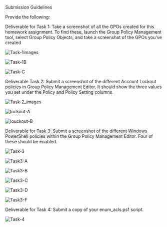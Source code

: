 

Submission Guidelines

Provide the following:


Deliverable for Task 1: Take a screenshot of all the GPOs created for this homework assignment. To find these, launch the Group Policy Management tool, select Group Policy Objects, and take a screenshot of the GPOs you've created


![Task-1images](image/Task-1.png)

![Task-1B](image/Task-1B-TURN_OFFMULTI.png)

![Task-C](image/Task-1C-TURN_OFF_MULTI.png)



 
 Deliverable Task 2: Submit a screenshot of the different Account Lockout policies in Group Policy Management Editor. It should show the three values you set under the Policy and Policy Setting columns.

 ![Task-2_images](image/Task-2.png)

 ![lockout-A](image/Turn-on-Module-Logging.png)

 ![louckout-B](image/acountlockout15.png)


Deliverable for Task 3: Submit a screenshot of the different Windows PowerShell policies within the Group Policy Management Editor. Four of these should be enabled.

![Task-3](image/task-3-enabled.png)

![Task3-A](image/Turn-on-Module-Logging.png)

![Task3-B](image/Turn-on-PowerShell-Script-Block-Logging.png)

![Task3-C](image/Turn-on-PowerShell-Transcription.png)

![Task3-D](image/Turn-on-Script-Execution.png)

![Task3-F](image/Update-Help_policy.png)



Deliverable for Task 4: Submit a copy of your enum_acls.ps1 script.


![Task-4](image/step-4.png)
